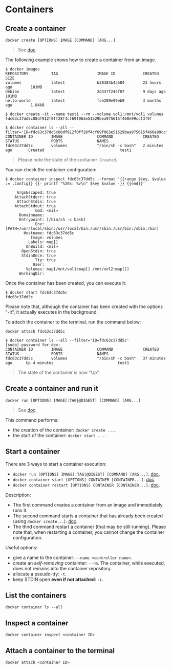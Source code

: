 # Containers

## Create a container

    docker create [OPTIONS] IMAGE [COMMAND] [ARG...]

> See [doc](https://docs.docker.com/engine/reference/commandline/create/).

The following example shows how to create a container from an image.

    $ docker images
    REPOSITORY          TAG                 IMAGE ID            CREATED             SIZE
    volumes             latest              b38384b4a584        23 hours ago        101MB
    debian              latest              2d337f242f07        9 days ago          101MB
    hello-world         latest              fce289e99eb9        3 months ago        1.84kB

    $ docker create -it --name test1 --rm --volume vol1:/mnt/vol1 volumes
    fdc63c37dd5c08df912f0ff28f4cf69f063e51529bea975615f460e99ccf3f9f

    $ docker container ls --all --filter='ID=fdc63c37dd5c08df912f0ff28f4cf69f063e51529bea975615f460e99ccf3f9f'
    CONTAINER ID        IMAGE               COMMAND             CREATED             STATUS              PORTS               NAMES
    fdc63c37dd5c        volumes             "/bin/sh -c bash"   2 minutes ago       Created                                 test1

> Please note the state of the container: `Created`.

You can check the container configuration:

    $ docker container inspect fdc63c37dd5c --format '{{range $key, $value := .Config}} {{- printf "%20s: %v\n" $key $value -}} {{end}}'

         ArgsEscaped: true
        AttachStderr: true
         AttachStdin: true
        AttachStdout: true
                 Cmd: <nil>
          Domainname: 
          Entrypoint: [/bin/sh -c bash]
                 Env: [PATH=/usr/local/sbin:/usr/local/bin:/usr/sbin:/usr/bin:/sbin:/bin]
            Hostname: fdc63c37dd5c
               Image: volumes
              Labels: map[]
             OnBuild: <nil>
           OpenStdin: true
           StdinOnce: true
                 Tty: true
                User: 
             Volumes: map[/mnt/vol1:map[] /mnt/vol2:map[]]
          WorkingDir: 

Once the container has been created, you can execute it:

    $ docker start fdc63c37dd5c
    fdc63c37dd5c

Please note that, although the container has been created with the options "-it", it actually executes in the background.

To attach the container to the terminal, run the command below:

    docker attach fdc63c37dd5c

    $ docker container ls --all --filter='ID=fdc63c37dd5c'
    [sudo] password for dev: 
    CONTAINER ID        IMAGE               COMMAND             CREATED             STATUS              PORTS               NAMES
    fdc63c37dd5c        volumes             "/bin/sh -c bash"   37 minutes ago      Up 4 minutes                            test1

> The state of the container is now "Up".

## Create a container and run it

    docker run [OPTIONS] IMAGE[:TAG|@DIGEST] [COMMAND] [ARG...]

> See [doc](https://docs.docker.com/engine/reference/run/).

This command performs:

* the creation of the container: `docker create ...`.
* the start of the container: `docker start ...`.

## Start a container

There are 3 ways to start a container execution:

* `docker run [OPTIONS] IMAGE[:TAG|@DIGEST] [COMMAND] [ARG...]`. [doc](https://docs.docker.com/engine/reference/run/).
* `docker container start [OPTIONS] CONTAINER [CONTAINER...]`. [doc](https://docs.docker.com/engine/reference/commandline/container_start/).
* `docker container restart [OPTIONS] CONTAINER [CONTAINER...]`. [doc](https://docs.docker.com/engine/reference/commandline/container_restart/).

Description:

* The first command creates a container from an image and immediately runs it.
* The second command starts a container that has already been created (using `docker create...`). [doc](https://docs.docker.com/engine/reference/commandline/create/).
* The third command restart a container (that may be still running). Please note that, when restarting a container, you cannot change the container configuration.

Useful options:

* give a name to the container: `--name <controller name>`.
* create an _self-removing_ containter: `--rm`. The container, while executed, does not remains into the container repository.
* allocate a pseudo-tty: `-t`.
* keep STDIN open **even if not attached**: `-i`.

## List the containers

    docker container ls --all

## Inspect a container

    docker container inspect <container ID>

## Attach a container to the terminal

    docker attach <container ID>

